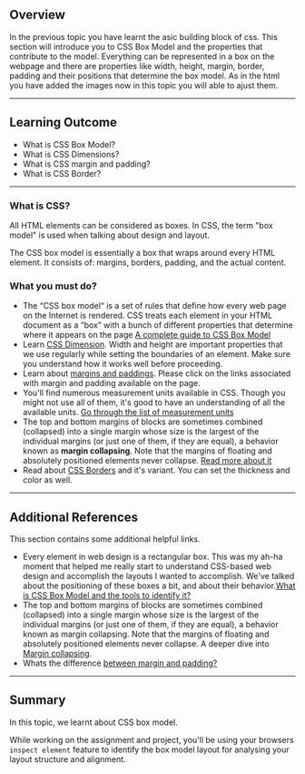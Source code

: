 ## Overview

In the previous topic you have learnt the asic building block of css. This section will introduce you to CSS Box Model and the properties that contribute to the model. Everything can be represented in a box on the webpage and there are properties like width, height, margin, border, padding and their positions that determine the box model. As in the html you have added the images now in this topic you will able to ajust them.

---

## Learning Outcome

- What is CSS Box Model?
- What is CSS Dimensions?
- What is CSS margin and padding?
- What is CSS Border?
---

### What is CSS?

All HTML elements can be considered as boxes. In CSS, the term "box model" is used when talking about design and layout.

The CSS box model is essentially a box that wraps around every HTML element. It consists of: margins, borders, padding, and the actual content.

### What you must do?

- The “CSS box model“ is a set of rules that define how every web page on the Internet is rendered. CSS treats each element in your HTML document as a “box” with a bunch of different properties that determine where it appears on the page [A complete guide to CSS Box Model](https://internetingishard.com/html-and-css/css-box-model/)
- Learn [CSS Dimension](https://codescracker.com/css/css-dimension.htm). Width and height are important properties that we use regularly while setting the boundaries of an element. Make sure you understand how it works well before proceeding.
- Learn about [margins and paddings](https://www.htmldog.com/guides/css/beginner/margins/). Please click on the links associated with margin and padding available on the page.
- You'll find numerous measurement units available in CSS. Though you might not use all of them, it's good to have an understanding of all the available units. [Go through the list of measurement units](https://www.tutorialspoint.com/css/css_measurement_units.htm)
- The top and bottom margins of blocks are sometimes combined (collapsed) into a single margin whose size is the largest of the individual margins (or just one of them, if they are equal), a behavior known as **margin collapsing**. Note that the margins of floating and absolutely positioned elements never collapse. [Read more about it](https://css-tricks.com/what-you-should-know-about-collapsing-margins/)
- Read about [CSS Borders](https://www.htmldog.com/guides/css/beginner/borders/) and it's variant. You can set the thickness and color as well.

---

## Additional References

This section contains some additional helpful links.

- Every element in web design is a rectangular box. This was my ah-ha moment that helped me really start to understand CSS-based web design and accomplish the layouts I wanted to accomplish. We've talked about the positioning of these boxes a bit, and about their behavior.[What is CSS Box Model and the tools to identify it?](https://css-tricks.com/the-css-box-model/)
- The top and bottom margins of blocks are sometimes combined (collapsed) into a single margin whose size is the largest of the individual margins (or just one of them, if they are equal), a behavior known as margin collapsing. Note that the margins of floating and absolutely positioned elements never collapse. A deeper dive into [Margin collapsing](https://developer.mozilla.org/en-US/docs/Web/CSS/CSS_Box_Model/Mastering_margin_collapsing).
- Whats the difference [between margin and padding?](https://www.pluralsight.com/blog/creative-professional/whats-difference-margin-padding)

---
## Summary

In this topic, we learnt about CSS box model.

While working on the assignment and project, you'll be using your browsers `inspect element` feature to identify the box model layout for analysing your layout structure and alignment.
